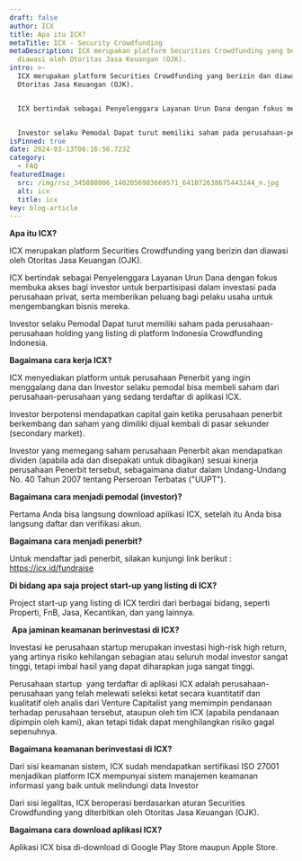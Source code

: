 ```yaml
---
draft: false
author: ICX
title: Apa itu ICX?
metaTitle: ICX - Security Crowdfunding
metaDescription: ICX merupakan platform Securities Crowdfunding yang berizin dan
  diawasi oleh Otoritas Jasa Keuangan (OJK).
intro: >-
  ICX merupakan platform Securities Crowdfunding yang berizin dan diawasi oleh
  Otoritas Jasa Keuangan (OJK).


  ICX bertindak sebagai Penyelenggara Layanan Urun Dana dengan fokus membuka akses bagi investor untuk berpartisipasi dalam investasi pada perusahaan privat, serta memberikan peluang bagi pelaku usaha untuk mengembangkan bisnis mereka.


  Investor selaku Pemodal Dapat turut memiliki saham pada perusahaan-perusahaan holding yang listing di platform Indonesia Crowdfunding Indonesia.
isPinned: true
date: 2024-03-13T06:16:56.723Z
category:
  - FAQ
featuredImage:
  src: /img/rsz_345888006_1402056983669571_641072638675443244_n.jpg
  alt: icx
  title: icx
key: blog-article
---
```

**Apa itu ICX?**

ICX merupakan platform Securities Crowdfunding yang berizin dan diawasi oleh Otoritas Jasa Keuangan (OJK).

ICX bertindak sebagai Penyelenggara Layanan Urun Dana dengan fokus membuka akses bagi investor untuk berpartisipasi dalam investasi pada perusahaan privat, serta memberikan peluang bagi pelaku usaha untuk mengembangkan bisnis mereka.

Investor selaku Pemodal Dapat turut memiliki saham pada perusahaan-perusahaan holding yang listing di platform Indonesia Crowdfunding Indonesia.

**Bagaimana cara kerja ICX?**

ICX menyediakan platform untuk perusahaan Penerbit yang ingin menggalang dana dan Investor selaku pemodal bisa membeli saham dari perusahaan-perusahaan yang sedang terdaftar di aplikasi ICX.

Investor berpotensi mendapatkan capital gain ketika perusahaan penerbit berkembang dan saham yang dimiliki dijual kembali di pasar sekunder (secondary market). 

Investor yang memegang saham perusahaan Penerbit akan mendapatkan dividen (apabila ada dan disepakati untuk dibagikan) sesuai kinerja perusahaan Penerbit tersebut, sebagaimana diatur dalam Undang-Undang No. 40 Tahun 2007 tentang Perseroan Terbatas ("UUPT").

**Bagaimana cara menjadi pemodal (investor)?**

Pertama Anda bisa langsung download aplikasi ICX, setelah itu Anda bisa langsung daftar dan verifikasi akun. 

**Bagaimana cara menjadi penerbit?**

Untuk mendaftar jadi penerbit, silakan kunjungi link berikut : <https://icx.id/fundraise>

**Di bidang apa saja project start-up yang listing di ICX?**

Project start-up yang listing di ICX terdiri dari berbagai bidang, seperti Properti, FnB, Jasa, Kecantikan, dan yang lainnya.

 **Apa jaminan keamanan berinvestasi di ICX?**

Investasi ke perusahaan startup merupakan investasi high-risk high return, yang artinya risiko kehilangan sebagian atau seluruh modal investor sangat tinggi, tetapi imbal hasil yang dapat diharapkan juga sangat tinggi. 

Perusahaan startup  yang terdaftar di aplikasi ICX adalah perusahaan-perusahaan yang telah melewati seleksi ketat secara kuantitatif dan kualitatif oleh analis dari Venture Capitalist yang memimpin pendanaan terhadap perusahaan tersebut, ataupun oleh tim ICX (apabila pendanaan dipimpin oleh kami), akan tetapi tidak dapat menghilangkan risiko gagal sepenuhnya.

**Bagaimana keamanan berinvestasi di ICX?**

Dari sisi keamanan sistem, ICX sudah mendapatkan sertifikasi ISO 27001 menjadikan platform ICX mempunyai sistem manajemen keamanan informasi yang baik untuk melindungi data Investor

Dari sisi legalitas, ICX beroperasi berdasarkan aturan Securities Crowdfunding yang diterbitkan oleh Otoritas Jasa Keuangan (OJK).

**Bagaimana cara download aplikasi ICX?**

Aplikasi ICX bisa di-download di Google Play Store maupun Apple Store.